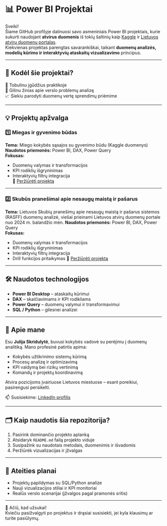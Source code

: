 # 📊 Power BI Projektai 

Sveiki!  
Šiame GitHub profilyje dalinuosi savo asmeniniais Power BI projektais, kurie sukurti naudojant **atvirus duomenis** iš tokių šaltinių kaip [Kaggle](https://www.kaggle.com/) ir [Lietuvos atvirų duomenų portalas](https://data.gov.lt/).  
Kiekvienas projektas parengtas savarankiškai, taikant **duomenų analizės, modelių kūrimo ir interaktyvių ataskaitų vizualizavimo** principus.

---

## 🧠 Kodėl šie projektai?

🎯 Tobulinu įgūdžius praktikoje  
📌 Gilinu žinias apie verslo problemų analizę  
📈 Siekiu parodyti duomenų vertę sprendimų priėmime

---

## 💡 Projektų apžvalga

### 1️⃣ Miegas ir gyvenimo būdas  
**Tema:** Miego kokybės sąsajos su gyvenimo būdu (Kaggle duomenys)  
**Naudotos priemonės:** Power BI, DAX, Power Query  
**Fokusas:**  
- Duomenų valymas ir transformacijos  
- KPI rodiklių išgryninimas  
- Interaktyvių filtrų integracija  
📁 [Peržiūrėti projektą](./projektas_1/README.md)

---

### 2️⃣ Skubūs pranešimai apie nesaugų maistą ir pašarus 
**Tema:** Lietuvos Skubių pranešimų apie nesaugų maistą ir pašarus sistemos (RASFF) duomenų analizė, viešai prieinami Lietuvos atvirų duomenų portale nuo 2024 m. balandžio mėn.
**Naudotos priemonės:** Power BI, DAX, Power Query  
**Fokusas:**  
- Duomenų valymas ir transformacijos  
- KPI rodiklių išgryninimas  
- Interaktyvių filtrų integracija
- Drill funkcijos pritaikymas
📁 [Peržiūrėti projektą](./projektas_2/README.md)

---

## 🛠️ Naudotos technologijos

- **Power BI Desktop** – ataskaitų kūrimui  
- **DAX** – skaičiavimams ir KPI rodikliams  
- **Power Query** – duomenų valymui ir transformavimui  
- **SQL / Python** – gilesnei analizei  

---

## 📍 Apie mane

Esu **Julija Skridulytė**, buvusi kokybės vadovė su perėjimu į duomenų analitiką. Mano profesinė patirtis apima:  
- Kokybės užtikrinimo sistemų kūrimą  
- Procesų analizę ir optimizavimą  
- KPI valdymą bei rizikų vertinimą  
- Komandų ir projektų koordinavimą  

Atvira pozicijoms įvairiuose Lietuvos miestuose – esant poreikiui, pasirengusi persikelti.

📫 Susisiekime: [LinkedIn profilis](https://www.linkedin.com/in/julija-skridulyte/)

---

## 🗂️ Kaip naudotis šia repozitorija?

1. Pasirink dominančio projekto aplanką
2. Atsidaryk `README.md` failą projekto viduje
3. Susipažink su naudotais metodais, duomenimis ir išvadomis
4. Peržiūrėk vizualizacijas ir įžvalgas

---

## 🧩 Ateities planai

- Projektų papildymas su SQL/Python analize  
- Nauji vizualizacijos stiliai ir KPI monitoriai  
- Realūs verslo scenarijai (įžvalgos pagal pramonės sritis)  

---

🙏 Ačiū, kad užsukai!  
Kviečiu pasižvalgyti po projektus ir drąsiai susisiekti, jei kyla klausimų ar turite pasiūlymų.
